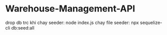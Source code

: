 # Warehouse-Management-API
drop db trc khi chay seeder: node index.js
chay file seeder: npx sequelize-cli db:seed:all
